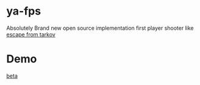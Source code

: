 # ya-fps

Absolutely Brand new open source implementation first player shooter like [escape from tarkov](https://www.escapefromtarkov.com)

# Demo
[beta](https://vkhv.github.io/ya-fps/)
